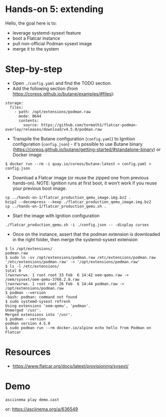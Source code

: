 # Hands-on 5: extending

Hello, the goal here is to:
* leverage systemd-sysext feature
* boot a Flatcar instance
* pull non-official Podman sysext image
* merge it to the system

# Step-by-step

* Open `./config.yaml` and find the TODO section.
* Add the following section (from https://coreos.github.io/butane/examples/#files):
```
storage:
  files:
    - path: /opt/extensions/podman.raw
      mode: 0644
      contents:
        source: https://github.com/tormath1/flatcar-podman-overlay/releases/download/v4.5.0/podman.raw
```
* Transpile the Butane configuration (`config.yaml`) to Ignition configuration (`config.json`) - it's possible to use Butane binary (https://coreos.github.io/butane/getting-started/#standalone-binary) or Docker image
```
$ docker run --rm -i quay.io/coreos/butane:latest < config.yaml > config.json
```
* Download a Flatcar image (or reuse the zipped one from previous hands-on). NOTE: Ignition runs at first boot, it won't work if you reuse your previous boot image.
```
cp ../hands-on-1/flatcar_production_qemu_image.img.bz2 .
bzip2 --decompress --keep ./flatcar_production_qemu_image.img.bz2
cp ../hands-on-1/flatcar_production_qemu.sh .
```
* Start the image with Ignition configuration
```
./flatcar_production_qemu.sh -i ./config.json -- -display curses
```
* Once on the instance, assert that the podman extension is downloaded in the right folder, then merge the systemd-sysext extension
```
$ ls /opt/extensions/
podman.raw
$ sudo ln -sv /opt/extensions/podman.raw /etc/extensions/podman.raw
'/etc/extensions/podman.raw' -> '/opt/extensions/podman.raw'
$ ls -l /etc/extensions/
total 0
lrwxrwxrwx. 1 root root 33 Feb  6 14:42 oem-qemu.raw -> /oem/sysext/oem-qemu-3760.2.0.raw
lrwxrwxrwx. 1 root root 26 Feb  6 14:44 podman.raw -> /opt/extensions/podman.raw
$ podman --version
-bash: podman: command not found
$ sudo systemd-sysext refresh
Using extensions 'oem-qemu', 'podman'.
Unmerged '/usr'.
Merged extensions into '/usr'.
$ podman --version
podman version 4.5.0
$ sudo podman run --rm docker.io/alpine echo hello from Podman on Flatcar
```

# Resources

* https://www.flatcar.org/docs/latest/provisioning/sysext/

# Demo

```
asciinema play demo.cast
```

or: https://asciinema.org/a/636549
